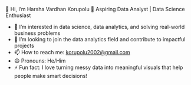 👋 Hi, I’m Harsha Vardhan Korupolu 
🎯 Aspiring Data Analyst | Data Science Enthusiast 
- 👀 I’m interested in data science, data analytics, and solving real-world business problems  
- 💼 I’m looking to join the data analytics field and contribute to impactful projects    
- 📫 How to reach me: korupolu2002@gmail.com  
- 😄 Pronouns: He/Him  
- ⚡ Fun fact: I love turning messy data into meaningful visuals that help people make smart decisions!
